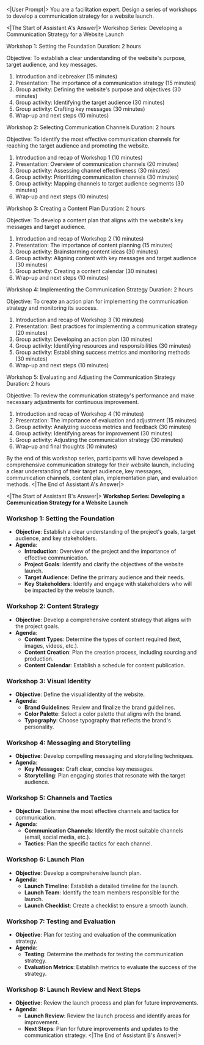 <|User Prompt|>
You are a facilitation expert. Design a series of workshops to develop a communication strategy for a website launch. 

<|The Start of Assistant A's Answer|>
Workshop Series: Developing a Communication Strategy for a Website Launch

Workshop 1: Setting the Foundation
Duration: 2 hours

Objective: To establish a clear understanding of the website's purpose, target audience, and key messages.

1. Introduction and icebreaker (15 minutes)
2. Presentation: The importance of a communication strategy (15 minutes)
3. Group activity: Defining the website's purpose and objectives (30 minutes)
4. Group activity: Identifying the target audience (30 minutes)
5. Group activity: Crafting key messages (30 minutes)
6. Wrap-up and next steps (10 minutes)

Workshop 2: Selecting Communication Channels
Duration: 2 hours

Objective: To identify the most effective communication channels for reaching the target audience and promoting the website.

1. Introduction and recap of Workshop 1 (10 minutes)
2. Presentation: Overview of communication channels (20 minutes)
3. Group activity: Assessing channel effectiveness (30 minutes)
4. Group activity: Prioritizing communication channels (30 minutes)
5. Group activity: Mapping channels to target audience segments (30 minutes)
6. Wrap-up and next steps (10 minutes)

Workshop 3: Creating a Content Plan
Duration: 2 hours

Objective: To develop a content plan that aligns with the website's key messages and target audience.

1. Introduction and recap of Workshop 2 (10 minutes)
2. Presentation: The importance of content planning (15 minutes)
3. Group activity: Brainstorming content ideas (30 minutes)
4. Group activity: Aligning content with key messages and target audience (30 minutes)
5. Group activity: Creating a content calendar (30 minutes)
6. Wrap-up and next steps (10 minutes)

Workshop 4: Implementing the Communication Strategy
Duration: 2 hours

Objective: To create an action plan for implementing the communication strategy and monitoring its success.

1. Introduction and recap of Workshop 3 (10 minutes)
2. Presentation: Best practices for implementing a communication strategy (20 minutes)
3. Group activity: Developing an action plan (30 minutes)
4. Group activity: Identifying resources and responsibilities (30 minutes)
5. Group activity: Establishing success metrics and monitoring methods (30 minutes)
6. Wrap-up and next steps (10 minutes)

Workshop 5: Evaluating and Adjusting the Communication Strategy
Duration: 2 hours

Objective: To review the communication strategy's performance and make necessary adjustments for continuous improvement.

1. Introduction and recap of Workshop 4 (10 minutes)
2. Presentation: The importance of evaluation and adjustment (15 minutes)
3. Group activity: Analyzing success metrics and feedback (30 minutes)
4. Group activity: Identifying areas for improvement (30 minutes)
5. Group activity: Adjusting the communication strategy (30 minutes)
6. Wrap-up and final thoughts (10 minutes)

By the end of this workshop series, participants will have developed a comprehensive communication strategy for their website launch, including a clear understanding of their target audience, key messages, communication channels, content plan, implementation plan, and evaluation methods.
<|The End of Assistant A's Answer|>

<|The Start of Assistant B's Answer|>
**Workshop Series: Developing a Communication Strategy for a Website Launch**

### **Workshop 1: Setting the Foundation**

- **Objective**: Establish a clear understanding of the project's goals, target audience, and key stakeholders.
- **Agenda**:
  - **Introduction**: Overview of the project and the importance of effective communication.
  - **Project Goals**: Identify and clarify the objectives of the website launch.
  - **Target Audience**: Define the primary audience and their needs.
  - **Key Stakeholders**: Identify and engage with stakeholders who will be impacted by the website launch.

### **Workshop 2: Content Strategy**

- **Objective**: Develop a comprehensive content strategy that aligns with the project goals.
- **Agenda**:
  - **Content Types**: Determine the types of content required (text, images, videos, etc.).
  - **Content Creation**: Plan the creation process, including sourcing and production.
  - **Content Calendar**: Establish a schedule for content publication.

### **Workshop 3: Visual Identity**

- **Objective**: Define the visual identity of the website.
- **Agenda**:
  - **Brand Guidelines**: Review and finalize the brand guidelines.
  - **Color Palette**: Select a color palette that aligns with the brand.
  - **Typography**: Choose typography that reflects the brand's personality.

### **Workshop 4: Messaging and Storytelling**

- **Objective**: Develop compelling messaging and storytelling techniques.
- **Agenda**:
  - **Key Messages**: Craft clear, concise key messages.
  - **Storytelling**: Plan engaging stories that resonate with the target audience.

### **Workshop 5: Channels and Tactics**

- **Objective**: Determine the most effective channels and tactics for communication.
- **Agenda**:
  - **Communication Channels**: Identify the most suitable channels (email, social media, etc.).
  - **Tactics**: Plan the specific tactics for each channel.

### **Workshop 6: Launch Plan**

- **Objective**: Develop a comprehensive launch plan.
- **Agenda**:
  - **Launch Timeline**: Establish a detailed timeline for the launch.
  - **Launch Team**: Identify the team members responsible for the launch.
  - **Launch Checklist**: Create a checklist to ensure a smooth launch.

### **Workshop 7: Testing and Evaluation**

- **Objective**: Plan for testing and evaluation of the communication strategy.
- **Agenda**:
  - **Testing**: Determine the methods for testing the communication strategy.
  - **Evaluation Metrics**: Establish metrics to evaluate the success of the strategy.

### **Workshop 8: Launch Review and Next Steps**

- **Objective**: Review the launch process and plan for future improvements.
- **Agenda**:
  - **Launch Review**: Review the launch process and identify areas for improvement.
  - **Next Steps**: Plan for future improvements and updates to the communication strategy.
<|The End of Assistant B's Answer|>